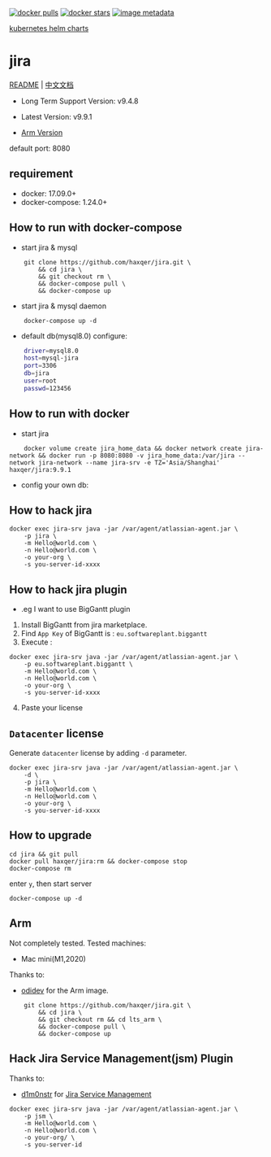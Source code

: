 [![docker pulls](https://img.shields.io/docker/pulls/haxqer/jira.svg)](https://hub.docker.com/r/haxqer/jira/)  [![docker stars](https://img.shields.io/docker/stars/haxqer/jira.svg)](https://hub.docker.com/r/haxqer/jira/) [![image metadata](https://images.microbadger.com/badges/image/haxqer/jira.svg)](https://microbadger.com/images/haxqer/jira "haxqer/jira image metadata")

[kubernetes helm charts](https://github.com/haxqer/charts)


# jira

[README](README.md) | [中文文档](README_zh.md)

+ Long Term Support Version: v9.4.8
+ Latest Version: v9.9.1


+ [Arm Version](https://github.com/haxqer/jira#arm)


default port: 8080

## requirement
- docker: 17.09.0+
- docker-compose: 1.24.0+

## How to run with docker-compose

- start jira & mysql

```
    git clone https://github.com/haxqer/jira.git \
        && cd jira \
        && git checkout rm \
        && docker-compose pull \
        && docker-compose up
```

- start jira & mysql daemon

```
    docker-compose up -d
```

- default db(mysql8.0) configure:

```bash
    driver=mysql8.0
    host=mysql-jira
    port=3306
    db=jira
    user=root
    passwd=123456
```

## How to run with docker

- start jira

```
    docker volume create jira_home_data && docker network create jira-network && docker run -p 8080:8080 -v jira_home_data:/var/jira --network jira-network --name jira-srv -e TZ='Asia/Shanghai' haxqer/jira:9.9.1
```

- config your own db:


## How to hack jira

```
docker exec jira-srv java -jar /var/agent/atlassian-agent.jar \
    -p jira \
    -m Hello@world.com \
    -n Hello@world.com \
    -o your-org \
    -s you-server-id-xxxx
```

## How to hack jira plugin

- .eg I want to use BigGantt plugin
1. Install BigGantt from jira marketplace.
2. Find `App Key` of BigGantt is : `eu.softwareplant.biggantt`
3. Execute :

```
docker exec jira-srv java -jar /var/agent/atlassian-agent.jar \
    -p eu.softwareplant.biggantt \
    -m Hello@world.com \
    -n Hello@world.com \
    -o your-org \
    -s you-server-id-xxxx
```

4. Paste your license 

## `Datacenter` license

Generate `datacenter` license by adding `-d` parameter.

```
docker exec jira-srv java -jar /var/agent/atlassian-agent.jar \
    -d \
    -p jira \
    -m Hello@world.com \
    -n Hello@world.com \
    -o your-org \
    -s you-server-id-xxxx
```


## How to upgrade

```shell
cd jira && git pull
docker pull haxqer/jira:rm && docker-compose stop
docker-compose rm
```

enter `y`, then start server

```shell
docker-compose up -d
```

## Arm
Not completely tested.
Tested machines:
+ Mac mini(M1,2020)

Thanks to:
+ [odidev](https://github.com/odidev) for the Arm image.

```
    git clone https://github.com/haxqer/jira.git \
        && cd jira \
        && git checkout rm && cd lts_arm \
        && docker-compose pull \
        && docker-compose up
```

## Hack Jira Service Management(jsm) Plugin

Thanks to:
+ [d1m0nstr](https://github.com/d1m0nstr) for [Jira Service Management](https://github.com/haxqer/jira/issues/11)

```
docker exec jira-srv java -jar /var/agent/atlassian-agent.jar \
    -p jsm \
    -m Hello@world.com \
    -n Hello@world.com \
    -o your-org/ \
    -s you-server-id
```

